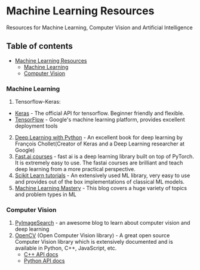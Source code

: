 # Machine Learning Resources

Resources for Machine Learning, Computer Vision and Artificial Intelligence

## Table of contents

- [Machine Learning Resources](#machine-learning-resources)
    - [Machine Learning](#machine-learning)
    - [Computer Vision](#computer-vision)

### Machine Learning

1. Tensorflow-Keras:
  - [Keras](https://keras.io/) - The official API for tensorflow. Beginner friendly and flexible.
  - [TensorFlow](https://www.tensorflow.org/tutorials) - Google's machine learning platform, provides excellent deployment tools  
2. [Deep Learning with Python](https://www.manning.com/books/deep-learning-with-python) - An excellent book for deep learning by François Chollet(Creator of Keras and a Deep Learning researcher at Google)
3. [Fast.ai courses](https://www.fast.ai/) - fast ai is a deep learning library built on top of PyTorch. It is extremely easy to use. The fastai courses are brilliant and teach deep learning from a more practical perspective.
4. [Scikit Learn tutorials](https://scikit-learn.org/stable/tutorial/index.html) - An extensively used ML library, very easy to use and provides out of the box implementations of classical ML models.
5. [Machine Learning Mastery](https://machinelearningmastery.com/) - This blog covers a huge variety of topics and problem types in ML

### Computer Vision

1. [PyImageSearch](https://www.pyimagesearch.com/) - an awesome blog to learn about computer vision and deep learning
2. [OpenCV](https://docs.opencv.org/4.3.0/) (Open Computer Vision library) - A great open source Computer Vision library which is extensively documented and is available in Python, C++, JavaScript, etc.
   - [C++ API docs](https://docs.opencv.org/4.3.0/d9/df8/tutorial_root.html)
   - [Python API docs](https://docs.opencv.org/4.3.0/d6/d00/tutorial_py_root.html)
